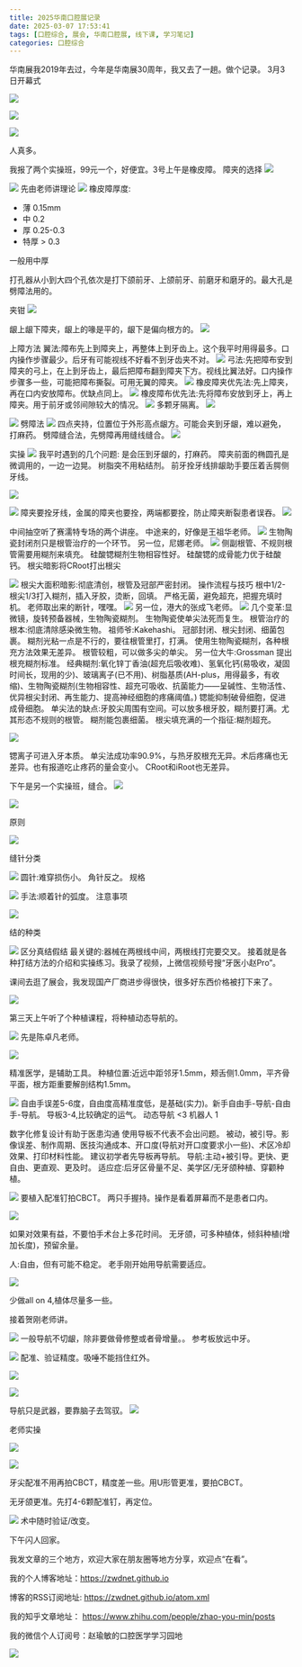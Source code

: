 ```yaml
---
title: 2025华南口腔展记录
date: 2025-03-07 17:53:41
tags: [口腔综合, 展会, 华南口腔展, 线下课, 学习笔记]
categories: 口腔综合
---
```

华南展我2019年去过，今年是华南展30周年，我又去了一趟。做个记录。
3月3日开幕式

![](https://zymblog-1258069789.cos.ap-chengdu.myqcloud.com/blog0454-huananzhan/01.jpg)

![](https://zymblog-1258069789.cos.ap-chengdu.myqcloud.com/blog0454-huananzhan/02.jpg)

![](https://zymblog-1258069789.cos.ap-chengdu.myqcloud.com/blog0454-huananzhan/03.jpg)

人真多。

我报了两个实操班，99元一个，好便宜。3号上午是橡皮障。
障夹的选择
![](https://zymblog-1258069789.cos.ap-chengdu.myqcloud.com/blog0454-huananzhan/04.jpg)

![](https://zymblog-1258069789.cos.ap-chengdu.myqcloud.com/blog0454-huananzhan/05.jpg)
先由老师讲理论
![](https://zymblog-1258069789.cos.ap-chengdu.myqcloud.com/blog0454-huananzhan/06.jpg)
橡皮障厚度:
- 薄 0.15mm
- 中 0.2
- 厚 0.25-0.3
- 特厚 > 0.3

一般用中厚

打孔器从小到大四个孔依次是打下颌前牙、上颌前牙、前磨牙和磨牙的。最大孔是劈障法用的。

夹钳
![](https://zymblog-1258069789.cos.ap-chengdu.myqcloud.com/blog0454-huananzhan/07.jpg)

龈上龈下障夹，龈上的喙是平的，龈下是偏向根方的。
![](https://zymblog-1258069789.cos.ap-chengdu.myqcloud.com/blog0454-huananzhan/08.jpg)

上障方法
翼法:障布先上到障夹上，再整体上到牙齿上。这个我平时用得最多。口内操作步骤最少。后牙有可能视线不好看不到牙齿夹不对。
![](https://zymblog-1258069789.cos.ap-chengdu.myqcloud.com/blog0454-huananzhan/09.jpg)
弓法:先把障布安到障夹的弓上，在上到牙齿上，最后把障布翻到障夹下方。视线比翼法好。口内操作步骤多一些，可能把障布撕裂。可用无翼的障夹。
![](https://zymblog-1258069789.cos.ap-chengdu.myqcloud.com/blog0454-huananzhan/10.jpg)
橡皮障夹优先法:先上障夹，再在口内安放障布。优缺点同上。
![](https://zymblog-1258069789.cos.ap-chengdu.myqcloud.com/blog0454-huananzhan/11.jpg)
橡皮障布优先法:先将障布安放到牙上，再上障夹。用于前牙或邻间隙较大的情况。
![](https://zymblog-1258069789.cos.ap-chengdu.myqcloud.com/blog0454-huananzhan/12.jpg)
多颗牙隔离。
![](https://zymblog-1258069789.cos.ap-chengdu.myqcloud.com/blog0454-huananzhan/13.jpg)

![](https://zymblog-1258069789.cos.ap-chengdu.myqcloud.com/blog0454-huananzhan/14.jpg)
劈障法
![](https://zymblog-1258069789.cos.ap-chengdu.myqcloud.com/blog0454-huananzhan/15.jpg)
四点夹持，位置位于外形高点龈方。可能会夹到牙龈，难以避免，打麻药。
劈障缝合法，先劈障再用缝线缝合。
![](https://zymblog-1258069789.cos.ap-chengdu.myqcloud.com/blog0454-huananzhan/16.jpg)

实操
![](https://zymblog-1258069789.cos.ap-chengdu.myqcloud.com/blog0454-huananzhan/17.jpg)
我平时遇到的几个问题:
是会压到牙龈的，打麻药。
障夹前面的椭圆孔是微调用的，一边一边晃。
树脂突不用粘结剂。
前牙拴牙线排龈助手要压着舌腭侧牙线。

![](https://zymblog-1258069789.cos.ap-chengdu.myqcloud.com/blog0454-huananzhan/18.jpg)

![](https://zymblog-1258069789.cos.ap-chengdu.myqcloud.com/blog0454-huananzhan/19.jpg)
障夹要拴牙线，金属的障夹也要拴，两端都要拴，防止障夹断裂患者误吞。
![](https://zymblog-1258069789.cos.ap-chengdu.myqcloud.com/blog0454-huananzhan/20.jpg)

中间抽空听了赛濡特专场的两个讲座。
中途来的，好像是王祖华老师。
![](https://zymblog-1258069789.cos.ap-chengdu.myqcloud.com/blog0454-huananzhan/21.jpg)
生物陶瓷封闭剂只是根管治疗的一个环节。
另一位，尼娜老师。
![](https://zymblog-1258069789.cos.ap-chengdu.myqcloud.com/blog0454-huananzhan/22.jpg)
侧副根管、不规则根管需要用糊剂来填充。
硅酸锶糊剂生物相容性好。
硅酸锶的成骨能力优于硅酸钙。
根尖暗影将CRoot打出根尖

![](https://zymblog-1258069789.cos.ap-chengdu.myqcloud.com/blog0454-huananzhan/23.jpg)
根尖大面积暗影:彻底清创，根管及冠部严密封闭。
操作流程与技巧
根中1/2-根尖1/3打入糊剂，插入牙胶，烫断，回填。
严格无菌，避免超充，把握充填时机。
老师取出来的断针，嘿嘿。
![](https://zymblog-1258069789.cos.ap-chengdu.myqcloud.com/blog0454-huananzhan/24.jpg)
另一位，港大的张成飞老师。
![](https://zymblog-1258069789.cos.ap-chengdu.myqcloud.com/blog0454-huananzhan/25.jpg)
几个变革:显微镜，旋转预备器械，生物陶瓷糊剂。
生物陶瓷使单尖法死而复生。
根管治疗的根本:彻底清除感染微生物。
祖师爷:Kakehashi。
冠部封闭、根尖封闭、细菌包裹。
糊剂光粘一点是不行的，要往根管里打，打满。
使用生物陶瓷糊剂，各种根充方法效果无差异。
根管较粗，可以做多尖的单尖。
另一位大牛:Grossman 提出根充糊剂标准。
经典糊剂:氧化锌丁香油(超充后吸收难)、氢氧化钙(易吸收，凝固时间长，现用的少)、玻璃离子(已不用)、树脂基质(AH-plus，用得最多，有收缩)、生物陶瓷糊剂(生物相容性、超充可吸收、抗菌能力——呈碱性、生物活性、优异根尖封闭、再生能力、提高神经细胞的疼痛阈值。)
锶能抑制破骨细胞，促进成骨细胞。
单尖法的缺点:牙胶尖周围有空间。可以放多根牙胶，糊剂要打满。尤其形态不规则的根管。
糊剂能包裹细菌。
根尖填充满的一个指征:糊剂超充。

![](https://zymblog-1258069789.cos.ap-chengdu.myqcloud.com/blog0454-huananzhan/26.jpg)

锶离子可进入牙本质。
单尖法成功率90.9%，与热牙胶根充无异。术后疼痛也无差异。也有报道吃止疼药的量会变小。
CRoot和iRoot也无差异。

下午是另一个实操班，缝合。
![](https://zymblog-1258069789.cos.ap-chengdu.myqcloud.com/blog0454-huananzhan/27.jpg)

![](https://zymblog-1258069789.cos.ap-chengdu.myqcloud.com/blog0454-huananzhan/28.jpg)

原则

![](https://zymblog-1258069789.cos.ap-chengdu.myqcloud.com/blog0454-huananzhan/29.jpg)

缝针分类

![](https://zymblog-1258069789.cos.ap-chengdu.myqcloud.com/blog0454-huananzhan/30.jpg)
圆针:难穿损伤小。
角针反之。
规格

![](https://zymblog-1258069789.cos.ap-chengdu.myqcloud.com/blog0454-huananzhan/31.jpg)
手法:顺着针的弧度。
注意事项

![](https://zymblog-1258069789.cos.ap-chengdu.myqcloud.com/blog0454-huananzhan/32.jpg)

结的种类

![](https://zymblog-1258069789.cos.ap-chengdu.myqcloud.com/blog0454-huananzhan/33.jpg)
区分真结假结
最关键的:器械在两根线中间，两根线打完要交叉。
接着就是各种打结方法的介绍和实操练习。我录了视频，上微信视频号搜“牙医小赵Pro”。


课间去逛了展会，我发现国产厂商进步得很快，很多好东西价格被打下来了。

![](https://zymblog-1258069789.cos.ap-chengdu.myqcloud.com/blog0454-huananzhan/34.jpg)

第三天上午听了个种植课程，将种植动态导航的。

![](https://zymblog-1258069789.cos.ap-chengdu.myqcloud.com/blog0454-huananzhan/35.jpg)
先是陈卓凡老师。

![](https://zymblog-1258069789.cos.ap-chengdu.myqcloud.com/blog0454-huananzhan/36.jpg)

精准医学，是辅助工具。
种植位置:近远中距邻牙1.5mm，颊舌侧1.0mm，平齐骨平面，根方距重要解剖结构1.5mm。



![](https://zymblog-1258069789.cos.ap-chengdu.myqcloud.com/blog0454-huananzhan/37.jpg)
自由手误差5-6度，自由度高精准度低，是基础(实力)。新手自由手-导航-自由手-导航。
导板3-4,比较确定的运气。
动态导航 <3
机器人 1

数字化修复设计有助于医患沟通
使用导板不代表不会出问题。
被动，被引导。影像误差、制作周期、医技沟通成本、开口度(导航对开口度要求小一些)、术区冷却效果、打印材料性能。
建议初学者先导板再导航。
导航:主动+被引导。更快、更自由、更直观、更及时。
适应症:后牙区骨量不足、美学区/无牙颌种植、穿颧种植。

![](https://zymblog-1258069789.cos.ap-chengdu.myqcloud.com/blog0454-huananzhan/38.jpg)
要植入配准钉拍CBCT。
两只手握持。操作是看着屏幕而不是患者口内。

![](https://zymblog-1258069789.cos.ap-chengdu.myqcloud.com/blog0454-huananzhan/39.jpg)

如果对效果有益，不要怕手术台上多花时间。
无牙颌，可多种植体，倾斜种植(增加长度)，预留余量。

人:自由，但有可能不稳定。
老手刚开始用导航需要适应。

![](https://zymblog-1258069789.cos.ap-chengdu.myqcloud.com/blog0454-huananzhan/40.jpg)

少做all on 4,植体尽量多一些。

接着贺刚老师讲。

![](https://zymblog-1258069789.cos.ap-chengdu.myqcloud.com/blog0454-huananzhan/41.jpg)
一般导航不切龈，除非要做骨修整或者骨增量。。
参考板放远中牙。

![](https://zymblog-1258069789.cos.ap-chengdu.myqcloud.com/blog0454-huananzhan/42.jpg)
配准、验证精度。吸唾不能挡住红外。

![](https://zymblog-1258069789.cos.ap-chengdu.myqcloud.com/blog0454-huananzhan/43.jpg)

![](https://zymblog-1258069789.cos.ap-chengdu.myqcloud.com/blog0454-huananzhan/44.jpg)

导航只是武器，要靠脑子去驾驭。
![](https://zymblog-1258069789.cos.ap-chengdu.myqcloud.com/blog0454-huananzhan/45.jpg)

老师实操

![](https://zymblog-1258069789.cos.ap-chengdu.myqcloud.com/blog0454-huananzhan/46.jpg)

![](https://zymblog-1258069789.cos.ap-chengdu.myqcloud.com/blog0454-huananzhan/47.jpg)

牙尖配准不用再拍CBCT，精度差一些。用U形管更准，要拍CBCT。

无牙颌更准。先打4-6颗配准钉，再定位。

![](https://zymblog-1258069789.cos.ap-chengdu.myqcloud.com/blog0454-huananzhan/48.jpg)
术中随时验证/改变。

下午闪人回家。




我发文章的三个地方，欢迎大家在朋友圈等地方分享，欢迎点“在看”。

我的个人博客地址：https://zwdnet.github.io

博客的RSS订阅地址: https://zwdnet.github.io/atom.xml

我的知乎文章地址： https://www.zhihu.com/people/zhao-you-min/posts

我的微信个人订阅号：赵瑜敏的口腔医学学习园地

![](https://zymblog-1258069789.cos.ap-chengdu.myqcloud.com/other/wx.jpg)